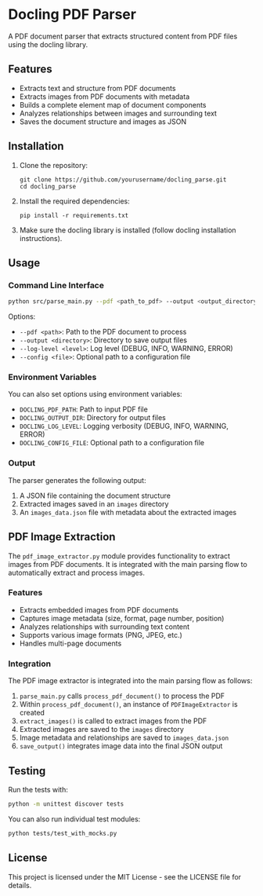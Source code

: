 # Docling PDF Parser

A PDF document parser that extracts structured content from PDF files using the docling library.

## Features

- Extracts text and structure from PDF documents
- Extracts images from PDF documents with metadata
- Builds a complete element map of document components
- Analyzes relationships between images and surrounding text
- Saves the document structure and images as JSON

## Installation

1. Clone the repository:
   ```
   git clone https://github.com/yourusername/docling_parse.git
   cd docling_parse
   ```

2. Install the required dependencies:
   ```
   pip install -r requirements.txt
   ```

3. Make sure the docling library is installed (follow docling installation instructions).

## Usage

### Command Line Interface

```bash
python src/parse_main.py --pdf <path_to_pdf> --output <output_directory> --log-level INFO
```

Options:
- `--pdf <path>`: Path to the PDF document to process
- `--output <directory>`: Directory to save output files
- `--log-level <level>`: Log level (DEBUG, INFO, WARNING, ERROR)
- `--config <file>`: Optional path to a configuration file

### Environment Variables

You can also set options using environment variables:
- `DOCLING_PDF_PATH`: Path to input PDF file
- `DOCLING_OUTPUT_DIR`: Directory for output files
- `DOCLING_LOG_LEVEL`: Logging verbosity (DEBUG, INFO, WARNING, ERROR)
- `DOCLING_CONFIG_FILE`: Optional path to a configuration file

### Output

The parser generates the following output:
1. A JSON file containing the document structure
2. Extracted images saved in an `images` directory
3. An `images_data.json` file with metadata about the extracted images

## PDF Image Extraction

The `pdf_image_extractor.py` module provides functionality to extract images from PDF documents. It is integrated with the main parsing flow to automatically extract and process images.

### Features

- Extracts embedded images from PDF documents
- Captures image metadata (size, format, page number, position)
- Analyzes relationships with surrounding text content
- Supports various image formats (PNG, JPEG, etc.)
- Handles multi-page documents

### Integration

The PDF image extractor is integrated into the main parsing flow as follows:

1. `parse_main.py` calls `process_pdf_document()` to process the PDF
2. Within `process_pdf_document()`, an instance of `PDFImageExtractor` is created
3. `extract_images()` is called to extract images from the PDF
4. Extracted images are saved to the `images` directory
5. Image metadata and relationships are saved to `images_data.json`
6. `save_output()` integrates image data into the final JSON output

## Testing

Run the tests with:

```bash
python -m unittest discover tests
```

You can also run individual test modules:

```bash
python tests/test_with_mocks.py
```

## License

This project is licensed under the MIT License - see the LICENSE file for details.